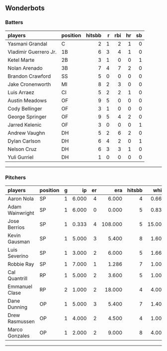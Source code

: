 ## Wonderbots

### Batters

 
|players               |position | hitsbb|  r| rbi| hr| sb| 
|:---------------------|:--------|------:|--:|---:|--:|--:| 
|Yasmani Grandal       |C        |      2|  1|   2|  1|  0| 
|Vladimir Guerrero Jr. |1B       |      6|  3|   4|  1|  0| 
|Ketel Marte           |2B       |      3|  1|   0|  0|  1| 
|Nolan Arenado         |3B       |      7|  4|   7|  2|  0| 
|Brandon Crawford      |SS       |      5|  0|   0|  0|  0| 
|Jake Cronenworth      |MI       |      8|  2|   3|  0|  0| 
|Luis Arraez           |CI       |      5|  2|   2|  1|  0| 
|Austin Meadows        |OF       |      9|  5|   0|  0|  0| 
|Cody Bellinger        |OF       |      3|  1|   0|  0|  0| 
|George Springer       |OF       |      9|  5|   4|  2|  0| 
|Jarred Kelenic        |OF       |      3|  0|   0|  0|  1| 
|Andrew Vaughn         |DH       |      5|  2|   6|  2|  0| 
|Dylan Carlson         |DH       |      6|  4|   2|  0|  1| 
|Nelson Cruz           |DH       |      6|  3|   3|  1|  0| 
|Yuli Gurriel          |DH       |      1|  0|   0|  0|  0| 


* * *

### Pitchers

 
|players         |position |  g|    ip| er|     era| hitsbb|   whip| so|  w| sv| 
|:---------------|:--------|--:|-----:|--:|-------:|------:|------:|--:|--:|--:| 
|Aaron Nola      |SP       |  1| 6.000|  4|   6.000|      4|  0.667|  7|  1|  0| 
|Adam Wainwright |SP       |  1| 6.000|  0|   0.000|      5|  0.833|  6|  1|  0| 
|Jose Berrios    |SP       |  1| 0.333|  4| 108.000|      5| 15.000|  0|  0|  0| 
|Kevin Gausman   |SP       |  1| 5.000|  3|   5.400|      8|  1.600|  5|  0|  0| 
|Luis Severino   |SP       |  1| 3.000|  2|   6.000|      5|  1.667|  5|  0|  0| 
|Robbie Ray      |SP       |  1| 7.000|  1|   1.286|      7|  1.000|  5|  1|  0| 
|Cal Quantrill   |RP       |  1| 5.000|  2|   3.600|      5|  1.000|  2|  1|  0| 
|Emmanuel Clase  |RP       |  2| 1.000|  2|  18.000|      4|  4.000|  1|  0|  0| 
|Dane Dunning    |OP       |  1| 5.000|  3|   5.400|      7|  1.400|  4|  0|  0| 
|Drew Rasmussen  |OP       |  1| 4.000|  2|   4.500|      4|  1.000|  3|  0|  0| 
|Marco Gonzales  |OP       |  1| 2.000|  2|   9.000|      8|  4.000|  1|  0|  0| 


* * *


